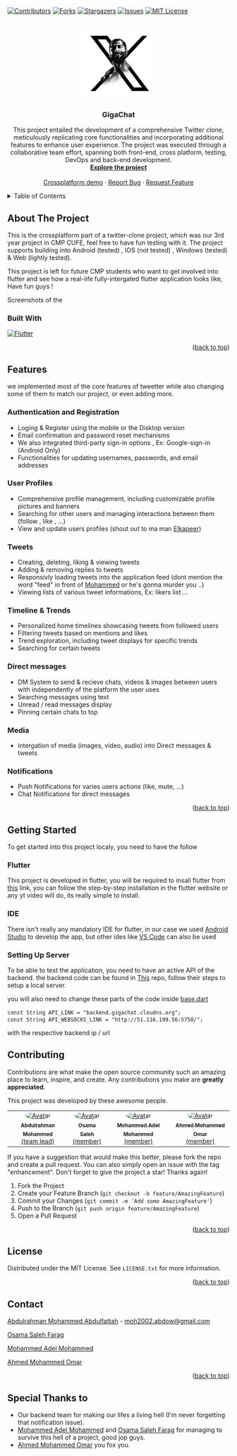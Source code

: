 <!-- Improved compatibility of back to top link: See: https://github.com/CMP25-SWE-TEAM1/Cross-platform/pull/73 -->
<a name="readme-top"></a>
<!--
*** Thanks for checking out the Best-README-Template. If you have a suggestion
*** that would make this better, please fork the repo and create a pull request
*** or simply open an issue with the tag "enhancement".
*** Don't forget to give the project a star!
*** Thanks again! Now go create something AMAZING! :D
-->



<!-- PROJECT SHIELDS -->
<!--
*** I'm using markdown "reference style" links for readability.
*** Reference links are enclosed in brackets [ ] instead of parentheses ( ).
*** See the bottom of this document for the declaration of the reference variables
*** for contributors-url, forks-url, etc. This is an optional, concise syntax you may use.
*** https://www.markdownguide.org/basic-syntax/#reference-style-links
-->
[![Contributors][contributors-shield]][contributors-url]
[![Forks][forks-shield]][forks-url]
[![Stargazers][stars-shield]][stars-url]
[![Issues][issues-shield]][issues-url]
[![MIT License][license-shield]][license-url]


<!-- PROJECT LOGO -->
<br />
<div align="center">
  <a href="https://github.com/CMP25-SWE-TEAM1/Cross-platform">
    <img src="images/logo.png" alt="Logo" width="160" height="160">
  </a>

  <h3 align="center">GigaChat</h3>

  <p align="center">
    This project entailed the development of a comprehensive Twitter clone, meticulously replicating core functionalities and incorporating additional features to enhance user experience. The project was executed through a collaborative team effort, spanning both front-end, cross platform, testing, DevOps and back-end development.
    <br />
    <a href="https://github.com/CMP25-SWE-TEAM1"><strong>Explore the project</strong></a>
    <br />
    <br />
    <a href="https://github.com/CMP25-SWE-TEAM1/Cross-platform">Crossplatform demo</a>
    ·
    <a href="https://github.com/CMP25-SWE-TEAM1/Cross-platform/issues">Report Bug</a>
    ·
    <a href="https://github.com/CMP25-SWE-TEAM1/Cross-platform/issues">Request Feature</a>
  </p>
</div>



<!-- TABLE OF CONTENTS -->
<details>
  <summary>Table of Contents</summary>
  <ol>
    <li>
      <a href="#about-the-project">About The Project</a>
      <ul>
        <li><a href="#built-with">Built With</a></li>
        <li><a href="#features">Features</a></li>
      </ul>
    </li>
    <li>
      <a href="#getting-started">Getting Started</a>
      <ul>
        <li><a href="#flutter">Flutter</a></li>
        <li><a href="#ide">IDE</a></li>
        <li><a href="#setting-up-server">Setting up server</a></li>
      </ul>
    </li>
    <li><a href="#contributing">Contributing</a></li>
    <li><a href="#license">License</a></li>
    <li><a href="#contact">Contact</a></li>
    <li><a href="#Special-Thanks-to">Special Thanks to</a></li>
    
  </ol>
</details>



<!-- ABOUT THE PROJECT -->
## About The Project

This is the crossplatform part of a twitter-clone project, which was our 3rd year project in CMP CUFE, feel free to have fun testing with it.
The project supports building into Android (tested) , IOS (not tested) , Windows (tested) & Web (lightly tested).

This project is left for future CMP students who want to get involved into flutter and see how a real-life fully-intergated flutter application looks like, Have fun guys !

Screenshots of the 

### Built With

[![Flutter][flutter-shield]][flutter-url]

<p align="right">(<a href="#readme-top">back to top</a>)</p>


## Features

we implemented most of the core features of tweetter while also changing some of them to match our project, or even adding more.

### Authentication and Registration
* Loging & Register using the mobile or the Disktop version
* Email confirmation and password reset mechanisms
* We also integrated third-party sign-in options , Ex: Google-sign-in (Android Only)
* Functionalities for updating usernames, passwords, and email addresses

### User Profiles
* Comprehensive profile management, including customizable profile pictures and banners
* Searching for other users and managing interactions between them (follow , like , ...)
* View and update users profiles (shout out to ma man [Elkapeer](https://github.com/Elkapeer))

### Tweets
* Creating, deleting, liking & viewing tweets
* Adding & removing replies to tweets
* Responsivly loading tweets into the application feed (dont mention the word "feed" in front of [Mohammed](https://github.com/MoAdelEzz) or he's gonna murder you ..)
* Viewing lists of various tweet informations, Ex: likers list ...  

### Timeline & Trends
* Personalized home timelines showcasing tweets from followed users
* Filtering tweets based on mentions and likes
* Trend exploration, including tweet displays for specific trends
* Searching for certain tweets

### Direct messages
* DM System to send & recieve chats, videos & images between users with independently of the platform the user uses
* Searching messages using text
* Unread / read messages display
* Pinning certain chats to top

### Media
* intergation of media (images, video, audio) into Direct messages & tweets

### Notifications
* Push Notifications for varies users actions (like, mute, ...)
* Chat Notifications for direct messages


<p align="right">(<a href="#readme-top">back to top</a>)</p>

<!-- GETTING STARTED -->
## Getting Started

To get started into this project localy, you need to have the follow 

### Flutter

This project is developed in flutter, you will be required to insall flutter from [this][flutter-url] link, you can follow the step-by-step installation in the flutter website or any yt video will do, its really simple to install.

### IDE

There isn't really any mandatory IDE for flutter, in our case we used [Android Studio](https://developer.android.com/studio) to develop the app, but other ides
like [VS Code](https://code.visualstudio.com/) can also be used

### Setting Up Server

To be able to test the application, you need to have an active API of the backend.
the backend code can be found in [This](https://github.com/CMP25-SWE-TEAM1/Backend) repo, follow their steps to setup a local server.

you will also need to change these parts of the code inside [base.dart](https://github.com/CMP25-SWE-TEAM1/Cross-platform/blob/master/lib/base.dart)
```flutter
const String API_LINK = "backend.gigachat.cloudns.org";
const String API_WEBSOCKS_LINK = "http://51.116.199.56:5750/";
```
with the respective backend ip / url

<!-- CONTRIBUTING -->
## Contributing

Contributions are what make the open source community such an amazing place to learn, inspire, and create. Any contributions you make are **greatly appreciated**.

This project was developed by these awesome people. 

<table>
  <tr>
<td align="center">
<a href="https://github.com/AbdoWise-z" target="_black">
<img src="https://avatars.githubusercontent.com/u/82497296?v=4" width="150px;" alt="Avatar" style="border-radius: 50%;"/><br /><sub><b>Abdulrahman Mohammed </b></sub> <br/> (team lead) </a>
</td>

<td align="center">
<a href="https://github.com/Elkapeer" target="_black">
<img src="https://avatars.githubusercontent.com/u/87075455?v=4" width="150px;" alt="Avatar" style="border-radius: 50%;"/><br /><sub><b>Osama Saleh</b></sub><br/> (member) </a>
</td>

<td align="center">
<a href="https://github.com/MoAdelEzz" target="_black">
<img src="https://avatars.githubusercontent.com/u/107713170?v=4" width="150px;" alt="Avatar" style="border-radius: 50%;"/><br /><sub><b>Mohammed Adel Mohammed</b></sub> <br/> (member)</a>
</td>

<td align="center">
<a href="https://github.com/A-OMAR-1234" target="_black">
<img src="https://avatars.githubusercontent.com/u/113605371?v=4" width="150px;" alt="Avatar" style="border-radius: 50%;"/><br /><sub><b>Ahmed Mohammed Omar</b></sub><br/> (member)</a><br />
</td>

</tr>
 </table>


If you have a suggestion that would make this better, please fork the repo and create a pull request. You can also simply open an issue with the tag "enhancement".
Don't forget to give the project a star! Thanks again!

1. Fork the Project
2. Create your Feature Branch (`git checkout -b feature/AmazingFeature`)
3. Commit your Changes (`git commit -m 'Add some AmazingFeature'`)
4. Push to the Branch (`git push origin feature/AmazingFeature`)
5. Open a Pull Request

<p align="right">(<a href="#readme-top">back to top</a>)</p>



<!-- LICENSE -->
## License

Distributed under the MIT License. See `LICENSE.txt` for more information.

<p align="right">(<a href="#readme-top">back to top</a>)</p>



<!-- CONTACT -->
## Contact

[Abdulrahman Mohammed Abdulfattah](https://www.linkedin.com/in/abdo-mohamed-5b3506252/) - moh2002.abdow@gmail.com

[Osama Saleh Farag](https://github.com/Elkapeer)

[Mohammed Adel Mohammed](https://www.linkedin.com/in/mohammed-adel-mohammed-ezz-eldin-115609245/)

[Ahmed Mohammed Omar](https://github.com/A-OMAR-1234)

<p align="right">(<a href="#readme-top">back to top</a>)</p>


## Special Thanks to
* Our backend team for making our lifes a living hell (I'm never forgetting that notification issue).
* [Mohammed Adel Mohammed](https://www.linkedin.com/in/mohammed-adel-mohammed-ezz-eldin-115609245/) and [Osama Saleh Farag](https://github.com/Elkapeer) for 
managing to survive this hell of a project, good jop guys.
* [Ahmed Mohammed Omar](https://github.com/A-OMAR-1234) you fox you.


<!-- MARKDOWN LINKS & IMAGES -->
<!-- https://www.markdownguide.org/basic-syntax/#reference-style-links -->
[contributors-shield]: https://img.shields.io/github/contributors/othneildrew/Best-README-Template.svg?style=for-the-badge
[contributors-url]: https://github.com/CMP25-SWE-TEAM1/Cross-platform/graphs/contributors

[forks-shield]: https://img.shields.io/github/forks/othneildrew/Best-README-Template.svg?style=for-the-badge
[forks-url]: https://github.com/CMP25-SWE-TEAM1/Cross-platform/network/members

[stars-shield]: https://img.shields.io/github/stars/othneildrew/Best-README-Template.svg?style=for-the-badge
[stars-url]: https://github.com/CMP25-SWE-TEAM1/Cross-platform/stargazers

[issues-shield]: https://img.shields.io/github/issues/othneildrew/Best-README-Template.svg?style=for-the-badge
[issues-url]: https://github.com/CMP25-SWE-TEAM1/Cross-platform/issues

[license-shield]: https://img.shields.io/github/license/othneildrew/Best-README-Template.svg?style=for-the-badge
[license-url]: https://github.com/CMP25-SWE-TEAM1/Cross-platform/blob/master/LICENSE.txt

[flutter-shield]: https://img.shields.io/badge/-flutter-blue?logo=flutter&logoColor=f5f5f5
[flutter-url]: https://flutter.dev/